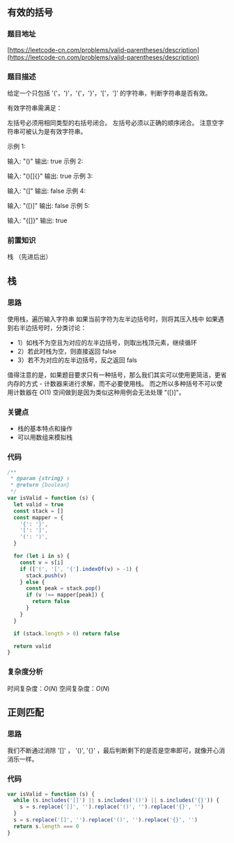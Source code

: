## 有效的括号

### 题目地址

[https://leetcode-cn.com/problems/valid-parentheses/description](https://leetcode-cn.com/problems/valid-parentheses/description)

### 题目描述

给定一个只包括 '('，')'，'{'，'}'，'['，']' 的字符串，判断字符串是否有效。

有效字符串需满足：

左括号必须用相同类型的右括号闭合。
左括号必须以正确的顺序闭合。
注意空字符串可被认为是有效字符串。

示例 1:

输入: "()"
输出: true
示例 2:

输入: "()[]{}"
输出: true
示例 3:

输入: "(]"
输出: false
示例 4:

输入: "([)]"
输出: false
示例 5:

输入: "{[]}"
输出: true

### 前置知识

栈 （先进后出）

## 栈

### 思路

使用栈，遍历输入字符串
如果当前字符为左半边括号时，则将其压入栈中
如果遇到右半边括号时，分类讨论：

- 1）如栈不为空且为对应的左半边括号，则取出栈顶元素，继续循环
- 2）若此时栈为空，则直接返回 false
- 3）若不为对应的左半边括号，反之返回 fals

值得注意的是，如果题目要求只有一种括号，那么我们其实可以使用更简洁，更省内存的方式 - 计数器来进行求解，而不必要使用栈。 而之所以多种括号不可以使用计数器在 $O(1)$ 空间做到是因为类似这种用例会无法处理 "([)]"。

### 关键点

- 栈的基本特点和操作
- 可以用数组来模拟栈

### 代码

```js
/**
 * @param {string} s
 * @return {boolean}
 */
var isValid = function (s) {
  let valid = true
  const stack = []
  const mapper = {
    '{': '}',
    '[': ']',
    '(': ')',
  }

  for (let i in s) {
    const v = s[i]
    if (['(', '[', '{'].indexOf(v) > -1) {
      stack.push(v)
    } else {
      const peak = stack.pop()
      if (v !== mapper[peak]) {
        return false
      }
    }
  }

  if (stack.length > 0) return false

  return valid
}
```

### 复杂度分析

时间复杂度：$O(N)$
空间复杂度：$O(N)$

## 正则匹配

### 思路

我们不断通过消除 '[]' ， '()', '{}' ，最后判断剩下的是否是空串即可，就像开心消消乐一样。

### 代码

```js
var isValid = function (s) {
  while (s.includes('[]') || s.includes('()') || s.includes('{}')) {
    s = s.replace('[]', '').replace('()', '').replace('{}', '')
  }
  s = s.replace('[]', '').replace('()', '').replace('{}', '')
  return s.length === 0
}
```
